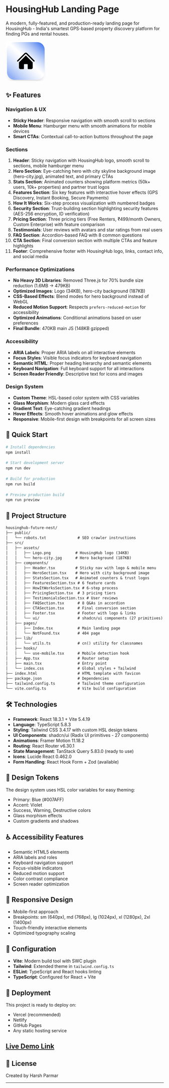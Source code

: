 # HousingHub Landing Page

A modern, fully-featured, and production-ready landing page for HousingHub - India's smartest GPS-based property discovery platform for finding PGs and rental houses.

![HousingHub Logo](src/assets/Logo.png)

## ✨ Features

### Navigation & UX
- **Sticky Header**: Responsive navigation with smooth scroll to sections
- **Mobile Menu**: Hamburger menu with smooth animations for mobile devices
- **Smart CTAs**: Contextual call-to-action buttons throughout the page

### Sections
1. **Header**: Sticky navigation with HousingHub logo, smooth scroll to sections, mobile hamburger menu
2. **Hero Section**: Eye-catching hero with city skyline background image (hero-city.jpg), animated text, and primary CTAs
3. **Stats Section**: Animated counters showing platform metrics (50k+ users, 10k+ properties) and partner trust logos
4. **Features Section**: Six key features with interactive hover effects (GPS Discovery, Instant Booking, Secure Payments)
5. **How It Works**: Six-step process visualization with numbered badges
6. **Security Section**: Trust-building section highlighting security features (AES-256 encryption, ID verification)
7. **Pricing Section**: Three pricing tiers (Free Renters, ₹499/month Owners, Custom Enterprise) with feature comparison
8. **Testimonials**: User reviews with avatars and star ratings from real users
9. **FAQ Section**: Accordion-based FAQ with 8 common questions
10. **CTA Section**: Final conversion section with multiple CTAs and feature highlights
11. **Footer**: Comprehensive footer with HousingHub logo, links, contact info, and social media

### Performance Optimizations
- **No Heavy 3D Libraries**: Removed Three.js for 70% bundle size reduction (1.6MB → 479KB)
- **Optimized Images**: Logo (34KB), hero-city background (187KB)
- **CSS-Based Effects**: Blend modes for hero background instead of WebGL
- **Reduced Motion Support**: Respects `prefers-reduced-motion` for accessibility
- **Optimized Animations**: Conditional animations based on user preferences
- **Final Bundle**: 470KB main JS (148KB gzipped)

### Accessibility
- **ARIA Labels**: Proper ARIA labels on all interactive elements
- **Focus Styles**: Visible focus indicators for keyboard navigation
- **Semantic HTML**: Proper heading hierarchy and semantic elements
- **Keyboard Navigation**: Full keyboard support for all interactions
- **Screen Reader Friendly**: Descriptive text for icons and images

### Design System
- **Custom Theme**: HSL-based color system with CSS variables
- **Glass Morphism**: Modern glass card effects
- **Gradient Text**: Eye-catching gradient headings
- **Hover Effects**: Smooth hover animations and glow effects
- **Responsive**: Mobile-first design with breakpoints for all screen sizes

## 🚀 Quick Start

```sh
# Install dependencies
npm install

# Start development server
npm run dev

# Build for production
npm run build

# Preview production build
npm run preview
```

## 📁 Project Structure

```
housinghub-future-nest/
├── public/
│   └── robots.txt              # SEO crawler instructions
├── src/
│   ├── assets/
│   │   ├── Logo.png           # HousingHub logo (34KB)
│   │   └── hero-city.jpg      # Hero background (187KB)
│   ├── components/
│   │   ├── Header.tsx         # Sticky nav with logo & mobile menu
│   │   ├── HeroSection.tsx    # Hero with city background image
│   │   ├── StatsSection.tsx   # Animated counters & trust logos
│   │   ├── FeaturesSection.tsx # 6 feature cards
│   │   ├── HowItWorksSection.tsx # 6-step process
│   │   ├── PricingSection.tsx  # 3 pricing tiers
│   │   ├── TestimonialsSection.tsx # User reviews
│   │   ├── FAQSection.tsx      # 8 Q&As in accordion
│   │   ├── CTASection.tsx      # Final conversion section
│   │   ├── Footer.tsx          # Footer with logo & links
│   │   └── ui/                 # shadcn/ui components (27 primitives)
│   ├── pages/
│   │   ├── Index.tsx           # Main landing page
│   │   └── NotFound.tsx        # 404 page
│   ├── lib/
│   │   └── utils.ts            # cn() utility for classnames
│   ├── hooks/
│   │   └── use-mobile.tsx      # Mobile detection hook
│   ├── App.tsx                 # Router setup
│   ├── main.tsx                # Entry point
│   └── index.css               # Global styles + Tailwind
├── index.html                  # HTML template with favicon
├── package.json                # Dependencies
├── tailwind.config.ts          # Tailwind theme configuration
└── vite.config.ts              # Vite build configuration
```

## 🛠️ Technologies

- **Framework**: React 18.3.1 + Vite 5.4.19
- **Language**: TypeScript 5.8.3
- **Styling**: Tailwind CSS 3.4.17 with custom HSL design tokens
- **UI Components**: shadcn/ui (Radix UI primitives - 27 components)
- **Animations**: Framer Motion 11.18.2
- **Routing**: React Router v6.30.1
- **State Management**: TanStack Query 5.83.0 (ready to use)
- **Icons**: Lucide React 0.462.0
- **Form Handling**: React Hook Form + Zod (available)

## 🎨 Design Tokens

The design system uses HSL color variables for easy theming:
- Primary: Blue (#007AFF)
- Accent: Violet
- Success, Warning, Destructive colors
- Glass morphism effects
- Custom gradients and shadows

## ♿ Accessibility Features

- Semantic HTML5 elements
- ARIA labels and roles
- Keyboard navigation support
- Focus-visible indicators
- Reduced motion support
- Color contrast compliance
- Screen reader optimization

## 📱 Responsive Design

- Mobile-first approach
- Breakpoints: sm (640px), md (768px), lg (1024px), xl (1280px), 2xl (1400px)
- Touch-friendly interactive elements
- Optimized typography scaling

## 🔧 Configuration

- **Vite**: Modern build tool with SWC plugin
- **Tailwind**: Extended theme in `tailwind.config.ts`
- **ESLint**: TypeScript and React hooks linting
- **TypeScript**: Configured for React + Vite

## 🚀 Deployment

This project is ready to deploy on:
- Vercel (recommended)
- Netlify
- GitHub Pages
- Any static hosting service

## <a href="https://housinghubapp.netlify.app/">Live Demo Link</a>

## 📄 License

Created by Harsh Parmar

---
